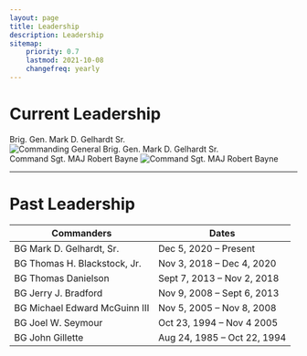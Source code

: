 ```yaml
---
layout: page
title: Leadership
description: Leadership
sitemap:
    priority: 0.7
    lastmod: 2021-10-08
    changefreq: yearly
---
```


# Current Leadership


<div class="box alt">
    <div class="row 50% ">
        <div class="6u">
            Brig. Gen. Mark D. Gelhardt Sr.
        <span class="image fit"><img src="{{ "/images/2020-10-09_BG_Gelhardt-offical_Photo_edit.jpg" | absolute_url }}" alt="Commanding General Brig. Gen. Mark D. Gelhardt Sr." /></span>
        </div>
        <div class="6u$">
            Command Sgt. MAJ Robert Bayne
        <span class="image fit"><img src="{{ "/images/CSM_Bayne_CMD_20220907_edit.jpg" | absolute_url }}" alt="Command Sgt. MAJ Robert Bayne" /></span>
        </div>
    </div>
</div>


--- 

# Past Leadership

| Commanders | Dates |
|----------------|-------|
| BG Mark D. Gelhardt, Sr. | Dec 5, 2020 – Present |
| BG Thomas H. Blackstock, Jr.   |  Nov 3, 2018 – Dec 4, 2020
| BG Thomas Danielson  | Sept 7, 2013 – Nov 2, 2018 |
| BG Jerry J. Bradford  | Nov 9, 2008 – Sept 6, 2013 |
| BG Michael Edward McGuinn III    | Nov 5, 2005 – Nov 8, 2008 |
| BG Joel W. Seymour  |  	Oct 23, 1994 – Nov 4 2005 |
| BG John Gillette   | Aug 24, 1985 – Oct 22, 1994 |